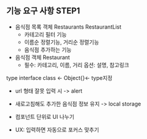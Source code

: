 ## 기능 요구 사항 STEP1

- 음식점 목록 객체 Restaurants RestaurantList
  - 카테고리 필터 기능
  - 이름순 정렬기능, 거리순 정렬기능
  - 음식점 추가하는 기능
- 음식점 객체 Restaurant
  - 필수: 카테고리, 이름, 거리 옵션: 설명, 참고링크

type interface class <- Object{}<- type지정

- url 형태 잘못 입력 시 -> alert

- 새로고침해도 추가한 음식점 정보 유지 -> local storage

- 컴포넌트 단위로 UI 나누기

- UX: 입력하면 자동으로 포커스 맞추기
